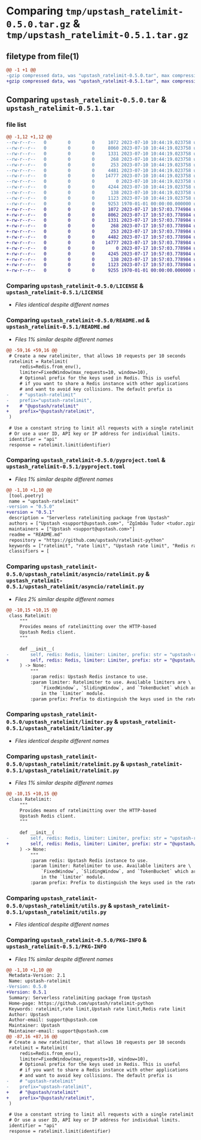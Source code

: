 # Comparing `tmp/upstash_ratelimit-0.5.0.tar.gz` & `tmp/upstash_ratelimit-0.5.1.tar.gz`

## filetype from file(1)

```diff
@@ -1 +1 @@
-gzip compressed data, was "upstash_ratelimit-0.5.0.tar", max compression
+gzip compressed data, was "upstash_ratelimit-0.5.1.tar", max compression
```

## Comparing `upstash_ratelimit-0.5.0.tar` & `upstash_ratelimit-0.5.1.tar`

### file list

```diff
@@ -1,12 +1,12 @@
--rw-r--r--   0        0        0     1072 2023-07-10 10:44:19.023758 upstash_ratelimit-0.5.0/LICENSE
--rw-r--r--   0        0        0     8060 2023-07-10 10:44:19.023758 upstash_ratelimit-0.5.0/README.md
--rw-r--r--   0        0        0     1331 2023-07-10 10:44:19.023758 upstash_ratelimit-0.5.0/pyproject.toml
--rw-r--r--   0        0        0      268 2023-07-10 10:44:19.023758 upstash_ratelimit-0.5.0/upstash_ratelimit/__init__.py
--rw-r--r--   0        0        0      253 2023-07-10 10:44:19.023758 upstash_ratelimit-0.5.0/upstash_ratelimit/asyncio/__init__.py
--rw-r--r--   0        0        0     4481 2023-07-10 10:44:19.023758 upstash_ratelimit-0.5.0/upstash_ratelimit/asyncio/ratelimit.py
--rw-r--r--   0        0        0    14777 2023-07-10 10:44:19.023758 upstash_ratelimit-0.5.0/upstash_ratelimit/limiter.py
--rw-r--r--   0        0        0        0 2023-07-10 10:44:19.023758 upstash_ratelimit-0.5.0/upstash_ratelimit/py.typed
--rw-r--r--   0        0        0     4244 2023-07-10 10:44:19.023758 upstash_ratelimit-0.5.0/upstash_ratelimit/ratelimit.py
--rw-r--r--   0        0        0      138 2023-07-10 10:44:19.023758 upstash_ratelimit-0.5.0/upstash_ratelimit/typing.py
--rw-r--r--   0        0        0     1123 2023-07-10 10:44:19.023758 upstash_ratelimit-0.5.0/upstash_ratelimit/utils.py
--rw-r--r--   0        0        0     9253 1970-01-01 00:00:00.000000 upstash_ratelimit-0.5.0/PKG-INFO
+-rw-r--r--   0        0        0     1072 2023-07-17 10:57:03.774984 upstash_ratelimit-0.5.1/LICENSE
+-rw-r--r--   0        0        0     8062 2023-07-17 10:57:03.778984 upstash_ratelimit-0.5.1/README.md
+-rw-r--r--   0        0        0     1331 2023-07-17 10:57:03.778984 upstash_ratelimit-0.5.1/pyproject.toml
+-rw-r--r--   0        0        0      268 2023-07-17 10:57:03.778984 upstash_ratelimit-0.5.1/upstash_ratelimit/__init__.py
+-rw-r--r--   0        0        0      253 2023-07-17 10:57:03.778984 upstash_ratelimit-0.5.1/upstash_ratelimit/asyncio/__init__.py
+-rw-r--r--   0        0        0     4482 2023-07-17 10:57:03.778984 upstash_ratelimit-0.5.1/upstash_ratelimit/asyncio/ratelimit.py
+-rw-r--r--   0        0        0    14777 2023-07-17 10:57:03.778984 upstash_ratelimit-0.5.1/upstash_ratelimit/limiter.py
+-rw-r--r--   0        0        0        0 2023-07-17 10:57:03.778984 upstash_ratelimit-0.5.1/upstash_ratelimit/py.typed
+-rw-r--r--   0        0        0     4245 2023-07-17 10:57:03.778984 upstash_ratelimit-0.5.1/upstash_ratelimit/ratelimit.py
+-rw-r--r--   0        0        0      138 2023-07-17 10:57:03.778984 upstash_ratelimit-0.5.1/upstash_ratelimit/typing.py
+-rw-r--r--   0        0        0     1123 2023-07-17 10:57:03.778984 upstash_ratelimit-0.5.1/upstash_ratelimit/utils.py
+-rw-r--r--   0        0        0     9255 1970-01-01 00:00:00.000000 upstash_ratelimit-0.5.1/PKG-INFO
```

### Comparing `upstash_ratelimit-0.5.0/LICENSE` & `upstash_ratelimit-0.5.1/LICENSE`

 * *Files identical despite different names*

### Comparing `upstash_ratelimit-0.5.0/README.md` & `upstash_ratelimit-0.5.1/README.md`

 * *Files 1% similar despite different names*

```diff
@@ -59,16 +59,16 @@
 # Create a new ratelimiter, that allows 10 requests per 10 seconds
 ratelimit = Ratelimit(
     redis=Redis.from_env(),
     limiter=FixedWindow(max_requests=10, window=10),
     # Optional prefix for the keys used in Redis. This is useful
     # if you want to share a Redis instance with other applications
     # and want to avoid key collisions. The default prefix is
-    # "upstash-ratelimit"
-    prefix="upstash-ratelimit",
+    # "@upstash/ratelimit"
+    prefix="@upstash/ratelimit",
 )
 
 # Use a constant string to limit all requests with a single ratelimit
 # Or use a user ID, API key or IP address for individual limits.
 identifier = "api"
 response = ratelimit.limit(identifier)
```

### Comparing `upstash_ratelimit-0.5.0/pyproject.toml` & `upstash_ratelimit-0.5.1/pyproject.toml`

 * *Files 1% similar despite different names*

```diff
@@ -1,10 +1,10 @@
 [tool.poetry]
 name = "upstash-ratelimit"
-version = "0.5.0"
+version = "0.5.1"
 description = "Serverless ratelimiting package from Upstash"
 authors = ["Upstash <support@upstash.com>", "Zgîmbău Tudor <tudor.zgimbau@gmail.com>"]
 maintainers = ["Upstash <support@upstash.com>"]
 readme = "README.md"
 repository = "https://github.com/upstash/ratelimit-python"
 keywords = ["ratelimit", "rate limit", "Upstash rate limit", "Redis rate limit"]
 classifiers = [
```

### Comparing `upstash_ratelimit-0.5.0/upstash_ratelimit/asyncio/ratelimit.py` & `upstash_ratelimit-0.5.1/upstash_ratelimit/asyncio/ratelimit.py`

 * *Files 2% similar despite different names*

```diff
@@ -10,15 +10,15 @@
 class Ratelimit:
     """
     Provides means of ratelimitting over the HTTP-based
     Upstash Redis client.
     """
 
     def __init__(
-        self, redis: Redis, limiter: Limiter, prefix: str = "upstash-ratelimit"
+        self, redis: Redis, limiter: Limiter, prefix: str = "@upstash/ratelimit"
     ) -> None:
         """
         :param redis: Upstash Redis instance to use.
         :param limiter: Ratelimiter to use. Available limiters are \
             `FixedWindow`, `SlidingWindow`, and `TokenBucket` which are provided \
             in the `limiter` module. 
         :param prefix: Prefix to distinguish the keys used in the ratelimit \
```

### Comparing `upstash_ratelimit-0.5.0/upstash_ratelimit/limiter.py` & `upstash_ratelimit-0.5.1/upstash_ratelimit/limiter.py`

 * *Files identical despite different names*

### Comparing `upstash_ratelimit-0.5.0/upstash_ratelimit/ratelimit.py` & `upstash_ratelimit-0.5.1/upstash_ratelimit/ratelimit.py`

 * *Files 1% similar despite different names*

```diff
@@ -10,15 +10,15 @@
 class Ratelimit:
     """
     Provides means of ratelimitting over the HTTP-based
     Upstash Redis client.
     """
 
     def __init__(
-        self, redis: Redis, limiter: Limiter, prefix: str = "upstash-ratelimit"
+        self, redis: Redis, limiter: Limiter, prefix: str = "@upstash/ratelimit"
     ) -> None:
         """
         :param redis: Upstash Redis instance to use.
         :param limiter: Ratelimiter to use. Available limiters are \
             `FixedWindow`, `SlidingWindow`, and `TokenBucket` which are provided \
             in the `limiter` module. 
         :param prefix: Prefix to distinguish the keys used in the ratelimit \
```

### Comparing `upstash_ratelimit-0.5.0/upstash_ratelimit/utils.py` & `upstash_ratelimit-0.5.1/upstash_ratelimit/utils.py`

 * *Files identical despite different names*

### Comparing `upstash_ratelimit-0.5.0/PKG-INFO` & `upstash_ratelimit-0.5.1/PKG-INFO`

 * *Files 1% similar despite different names*

```diff
@@ -1,10 +1,10 @@
 Metadata-Version: 2.1
 Name: upstash-ratelimit
-Version: 0.5.0
+Version: 0.5.1
 Summary: Serverless ratelimiting package from Upstash
 Home-page: https://github.com/upstash/ratelimit-python
 Keywords: ratelimit,rate limit,Upstash rate limit,Redis rate limit
 Author: Upstash
 Author-email: support@upstash.com
 Maintainer: Upstash
 Maintainer-email: support@upstash.com
@@ -87,16 +87,16 @@
 # Create a new ratelimiter, that allows 10 requests per 10 seconds
 ratelimit = Ratelimit(
     redis=Redis.from_env(),
     limiter=FixedWindow(max_requests=10, window=10),
     # Optional prefix for the keys used in Redis. This is useful
     # if you want to share a Redis instance with other applications
     # and want to avoid key collisions. The default prefix is
-    # "upstash-ratelimit"
-    prefix="upstash-ratelimit",
+    # "@upstash/ratelimit"
+    prefix="@upstash/ratelimit",
 )
 
 # Use a constant string to limit all requests with a single ratelimit
 # Or use a user ID, API key or IP address for individual limits.
 identifier = "api"
 response = ratelimit.limit(identifier)
```

